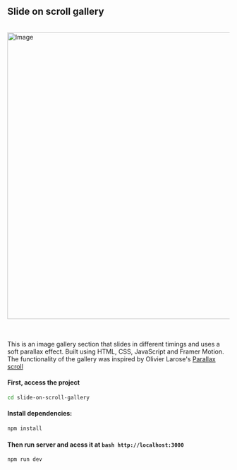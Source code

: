 ## Slide on scroll gallery

</br>

<img src="https://github.com/fernanda-freitas/slide-on-scroll-gallery/assets/33285862/9ee9119b-5dfe-45f6-bcab-979438918f37" alt="Image" width="650">

</br>
</br>
</br>

This is an image gallery section that slides in different timings and uses a soft parallax effect. Built using HTML, CSS, JavaScript and Framer Motion. The functionality of the gallery was inspired by Olivier Larose's <a href="https://blog.olivierlarose.com/demos/smooth-parallax-scroll" target="_blank">Parallax scroll</a>

#### First, access the project
```bash
cd slide-on-scroll-gallery
```

#### Install dependencies:
```bash
npm install
```

#### Then run server and acess it at ```bash http://localhost:3000```
```bash
npm run dev
```
